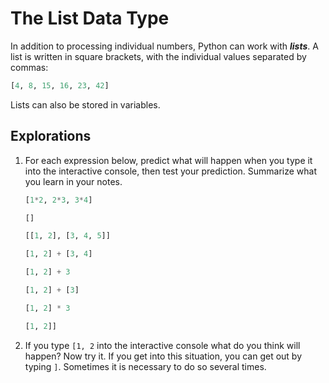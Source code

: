 # The List Data Type

In addition to processing individual numbers, Python can work with ***lists***. A list is written in square brackets,
with the individual values separated by commas:

```python
[4, 8, 15, 16, 23, 42]
```

Lists can also be stored in variables.

## Explorations

1. For each expression below, predict what will happen when you type it into the interactive console, then test your
   prediction. Summarize what you learn in your notes.
   ```python
   [1*2, 2*3, 3*4]
   ```
   ```python
   []   
   ```
   ```python
   [[1, 2], [3, 4, 5]]
   ```
   ```python
   [1, 2] + [3, 4]
   ```
   ```python
   [1, 2] + 3
   ```
   ```python
   [1, 2] + [3]
   ```
   ```python
   [1, 2] * 3
   ```
   ```python
   [1, 2]]
   ```
1. If you type `[1, 2` into the interactive console what do you think will happen? Now try it. If you get into this
   situation, you can get out by typing `]`. Sometimes it is necessary to do so several times.
